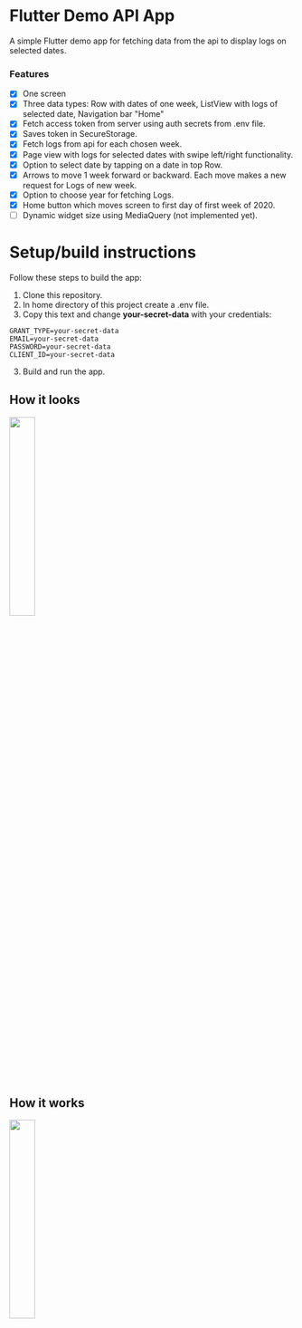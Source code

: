 # Flutter Demo API App
A simple Flutter demo app for fetching data from the api to display logs on selected dates.

### Features
- [x] One screen
- [x] Three data types: Row with dates of one week, ListView with logs of selected date, Navigation bar "Home"
- [x] Fetch access token from server using auth secrets from .env file.
- [x] Saves token in SecureStorage.
- [x] Fetch logs from api for each chosen week.
- [x] Page view with logs for selected dates with swipe left/right functionality.
- [x] Option to select date by tapping on a date in top Row.
- [x] Arrows to move 1 week forward or backward. Each move makes a new request for Logs of new week.
- [x] Option to choose year for fetching Logs.
- [x] Home button which moves screen to first day of first week of 2020.
- [ ] Dynamic widget size using MediaQuery (not implemented yet).
# Setup/build instructions
Follow these steps to build the app:

1. Clone this repository.
2. In home directory of this project create a .env file.
3. Copy this text and change __your-secret-data__ with your credentials:
~~~
GRANT_TYPE=your-secret-data
EMAIL=your-secret-data
PASSWORD=your-secret-data
CLIENT_ID=your-secret-data
~~~

3. Build and run the app.

## How it looks
<img src="https://user-images.githubusercontent.com/62114221/229529968-7ea9e2db-c07f-4c24-a3a5-4e9fdfd468f0.png" width=30%>

## How it works
<img src="https://user-images.githubusercontent.com/62114221/229532843-7031fbbb-55db-41aa-bcf8-c943c341ef21.gif" width=30%>






